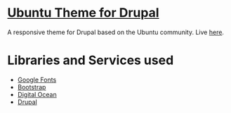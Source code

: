 [Ubuntu Theme for Drupal](http://128.199.195.67/)
=======================
A responsive theme for Drupal based on the Ubuntu community. Live [here](http://128.199.195.67/).

Libraries and Services used
===========================
* [Google Fonts](https://www.google.com/fonts)
* [Bootstrap](http://getbootstrap.com/)
* [Digital Ocean](https://www.digitalocean.com/)
* [Drupal](https://www.drupal.org/)

